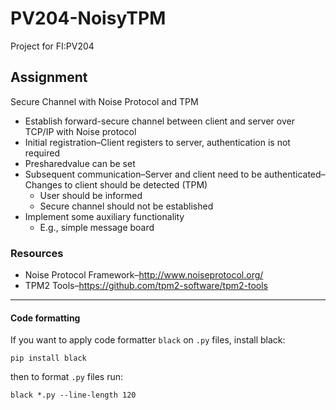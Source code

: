 # PV204-NoisyTPM
Project for FI:PV204

## Assignment
Secure Channel with Noise Protocol and TPM
- Establish forward-secure channel between client and server over TCP/IP with Noise protocol
- Initial registration–Client registers to server, authentication is not required
- Presharedvalue can be set
- Subsequent communication–Server and client need to be authenticated–Changes to client should be detected (TPM)
  - User should be informed
  - Secure channel should not be established
- Implement some auxiliary functionality
  - E.g., simple message board
### Resources
- Noise Protocol Framework–http://www.noiseprotocol.org/
- TPM2 Tools–https://github.com/tpm2-software/tpm2-tools

___

#### Code formatting
If you want to apply code formatter `black` on `.py` files, install black:

    pip install black
then to format `.py` files run:

    black *.py --line-length 120